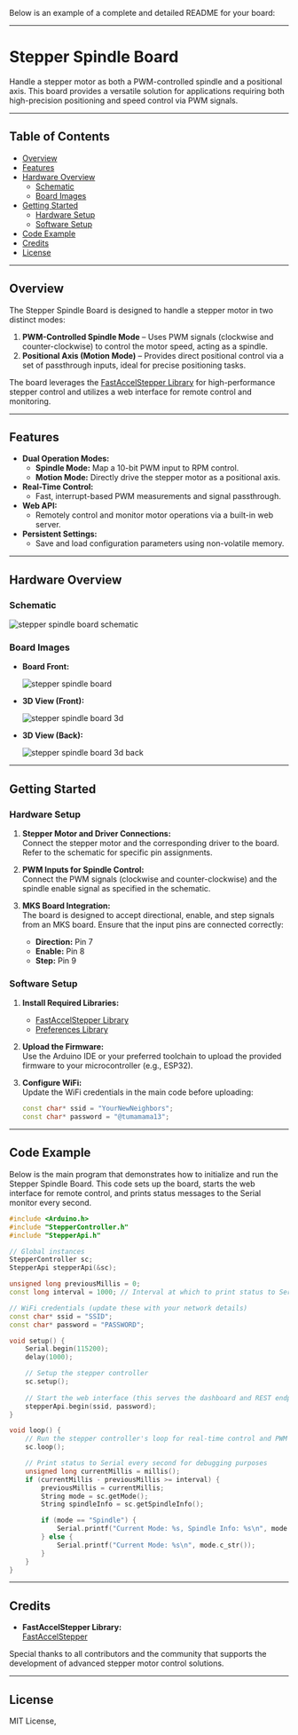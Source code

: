 Below is an example of a complete and detailed README for your board:

---

# Stepper Spindle Board

Handle a stepper motor as both a PWM-controlled spindle and a positional axis. This board provides a versatile solution for applications requiring both high-precision positioning and speed control via PWM signals.

---

## Table of Contents

- [Overview](#overview)
- [Features](#features)
- [Hardware Overview](#hardware-overview)
  - [Schematic](#schematic)
  - [Board Images](#board-images)
- [Getting Started](#getting-started)
  - [Hardware Setup](#hardware-setup)
  - [Software Setup](#software-setup)
- [Code Example](#code-example)
- [Credits](#credits)
- [License](#license)

---

## Overview

The Stepper Spindle Board is designed to handle a stepper motor in two distinct modes:

1. **PWM-Controlled Spindle Mode** – Uses PWM signals (clockwise and counter-clockwise) to control the motor speed, acting as a spindle.
2. **Positional Axis (Motion Mode)** – Provides direct positional control via a set of passthrough inputs, ideal for precise positioning tasks.

The board leverages the [FastAccelStepper Library](https://github.com/gin66/FastAccelStepper/) for high-performance stepper control and utilizes a web interface for remote control and monitoring.

---

## Features

- **Dual Operation Modes:**  
  - **Spindle Mode:** Map a 10-bit PWM input to RPM control.
  - **Motion Mode:** Directly drive the stepper motor as a positional axis.
- **Real-Time Control:**  
  - Fast, interrupt-based PWM measurements and signal passthrough.
- **Web API:**  
  - Remotely control and monitor motor operations via a built-in web server.
- **Persistent Settings:**  
  - Save and load configuration parameters using non-volatile memory.

---

## Hardware Overview

### Schematic

![stepper spindle board schematic](https://github.com/633k4hire/StepperSpindle/assets/17692800/dcea1e94-c6dd-41e6-a1a5-f3d3f297fa5d)

### Board Images

- **Board Front:**

  ![stepper spindle board](https://github.com/633k4hire/StepperSpindle/assets/17692800/e3ea57b5-149e-4338-9973-37100db18a31)

- **3D View (Front):**

  ![stepper spindle board 3d](https://github.com/633k4hire/StepperSpindle/assets/17692800/5b80597f-6b44-48f8-8625-f0d189a26ccf)

- **3D View (Back):**

  ![stepper spindle board 3d back](https://github.com/633k4hire/StepperSpindle/assets/17692800/063cd7c3-6849-44cc-bde4-6e48960bef9c)

---

## Getting Started

### Hardware Setup

1. **Stepper Motor and Driver Connections:**  
   Connect the stepper motor and the corresponding driver to the board. Refer to the schematic for specific pin assignments.
   
2. **PWM Inputs for Spindle Control:**  
   Connect the PWM signals (clockwise and counter-clockwise) and the spindle enable signal as specified in the schematic.
   
3. **MKS Board Integration:**  
   The board is designed to accept directional, enable, and step signals from an MKS board. Ensure that the input pins are connected correctly:
   - **Direction:** Pin 7
   - **Enable:** Pin 8
   - **Step:** Pin 9

### Software Setup

1. **Install Required Libraries:**  
   - [FastAccelStepper Library](https://github.com/gin66/FastAccelStepper/)
   - [Preferences Library](https://github.com/espressif/arduino-esp32/tree/master/libraries/Preferences)

2. **Upload the Firmware:**  
   Use the Arduino IDE or your preferred toolchain to upload the provided firmware to your microcontroller (e.g., ESP32).

3. **Configure WiFi:**  
   Update the WiFi credentials in the main code before uploading:
   ```cpp
   const char* ssid = "YourNewNeighbors";
   const char* password = "@tumamama13";
   ```

---

## Code Example

Below is the main program that demonstrates how to initialize and run the Stepper Spindle Board. This code sets up the board, starts the web interface for remote control, and prints status messages to the Serial monitor every second.

```cpp
#include <Arduino.h>
#include "StepperController.h"
#include "StepperApi.h"

// Global instances
StepperController sc;
StepperApi stepperApi(&sc);

unsigned long previousMillis = 0;
const long interval = 1000; // Interval at which to print status to Serial (1 second)

// WiFi credentials (update these with your network details)
const char* ssid = "SSID";
const char* password = "PASSWORD";

void setup() {
    Serial.begin(115200);
    delay(1000);

    // Setup the stepper controller
    sc.setup();
    
    // Start the web interface (this serves the dashboard and REST endpoints)
    stepperApi.begin(ssid, password);
}

void loop() {
    // Run the stepper controller's loop for real-time control and PWM measurement
    sc.loop();

    // Print status to Serial every second for debugging purposes
    unsigned long currentMillis = millis();
    if (currentMillis - previousMillis >= interval) {
        previousMillis = currentMillis;
        String mode = sc.getMode();
        String spindleInfo = sc.getSpindleInfo();

        if (mode == "Spindle") {
            Serial.printf("Current Mode: %s, Spindle Info: %s\n", mode.c_str(), spindleInfo.c_str());
        } else {
            Serial.printf("Current Mode: %s\n", mode.c_str());
        }
    }
}
```

---

## Credits

- **FastAccelStepper Library:**  
  [FastAccelStepper](https://github.com/gin66/FastAccelStepper/)

Special thanks to all contributors and the community that supports the development of advanced stepper motor control solutions.

---

## License

MIT License,

